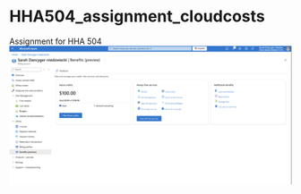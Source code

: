 # HHA504_assignment_cloudcosts
Assignment for HHA 504
![Azure Billing Benefits](MicrosoftAzureBilling/AzureBillingBenefits.png)

